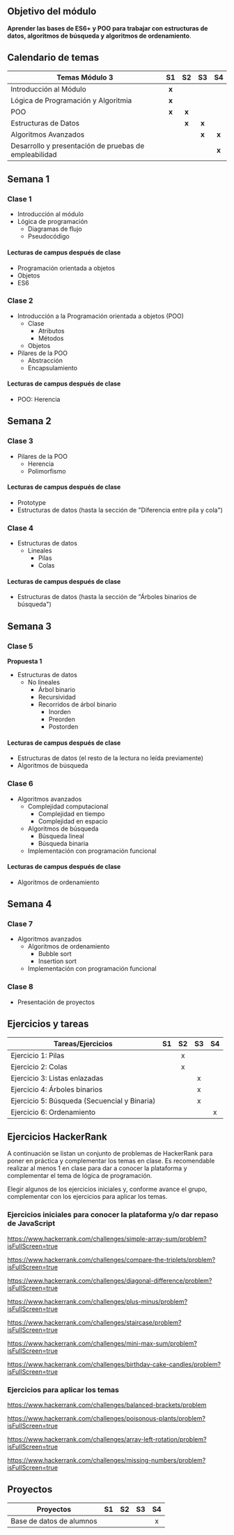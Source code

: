 ## Objetivo del módulo

 **Aprender las bases de ES6+ y POO para trabajar con estructuras de datos, algoritmos de búsqueda y algoritmos de ordenamiento**. 

## Calendario de temas
|                          Temas Módulo 3                         |S1 |S2 |S3 |S4 |
|-----------------------------------------------------|:--------:|:-----:|:-----:|:-----:|               
| Introducción al Módulo                                |   **x**  |       |       |       |
| Lógica de Programación y Algoritmia                                      |   **x**  |       |       |       |
| POO                                   |  **x**  |**x**     |       |       |
| Estructuras de Datos           |    |      **x**  | **x**      |       |
|Algoritmos Avanzados               |     |    |  **x**   |  **x**   |
|Desarrollo y presentación de pruebas de empleabilidad||||**x**|

## Semana 1
### Clase 1

+ Introducción al módulo
+ Lógica de programación
  + Diagramas de flujo
  + Pseudocódigo

#### Lecturas de campus después de clase
+ Programación orientada a objetos
+ Objetos
+ ES6

### Clase 2
+ Introducción a la Programación orientada a objetos (POO)
  + Clase
    + Atributos
    + Métodos
  + Objetos
+ Pilares de la POO
  + Abstracción
  + Encapsulamiento

#### Lecturas de campus después de clase
+ POO: Herencia

## Semana 2
### Clase 3
+ Pilares de la POO
  + Herencia
  + Polimorfismo

#### Lecturas de campus después de clase
+ Prototype
+ Estructuras de datos (hasta la sección de "Diferencia entre pila y cola")


### Clase 4
+ Estructuras de datos
    + Lineales
      + Pilas
      + Colas
#### Lecturas de campus después de clase
+ Estructuras de datos (hasta la sección de "Árboles binarios de búsqueda")


## Semana 3
### Clase 5
**Propuesta 1**
+ Estructuras de datos
  + No lineales
    + Árbol binario
    + Recursividad
    + Recorridos de árbol binario
      + Inorden
      + Preorden
      + Postorden
   

#### Lecturas de campus después de clase
+ Estructuras de datos (el resto de la lectura no leída previamente)
+ Algoritmos de búsqueda

### Clase 6
+ Algoritmos avanzados
  + Complejidad computacional
    + Complejidad en tiempo
    + Complejidad en espacio
  + Algoritmos de búsqueda
    + Búsqueda lineal
    + Búsqueda binaria
  + Implementación con programación funcional
#### Lecturas de campus después de clase
+ Algoritmos de ordenamiento

## Semana 4
### Clase 7
+ Algoritmos avanzados
  + Algoritmos de ordenamiento
    + Bubble sort
    + Insertion sort
  + Implementación con programación funcional

### Clase 8
+ Presentación de proyectos


## Ejercicios y tareas
| Tareas/Ejercicios                   | S1 | S2 | S3 | S4 |
|-------------------------------------|:----:|:----:|:----:|:----:|
| Ejercicio 1: Pilas                   |    |  x  |    |    |
| Ejercicio 2: Colas         |    |  x  |    |    |
| Ejercicio 3: Listas enlazadas    |    |    |  x  |    |
| Ejercicio 4: Árboles binarios |    |    |   x |    |
| Ejercicio 5: Búsqueda (Secuencial y Binaria)  |    |    |    x|    |
| Ejercicio 6: Ordenamiento ||||x|

## Ejercicios HackerRank

A continuación se listan un conjunto de problemas de HackerRank para poner en práctica y complementar los temas en clase.
Es recomendable realizar al menos 1 en clase para dar a conocer la plataforma y complementar el tema de lógica de programación.

Elegir algunos de los ejercicios iniciales y, conforme avance el grupo, complementar con los ejercicios para aplicar los temas.

### Ejercicios iniciales para conocer la plataforma y/o dar repaso de JavaScript

https://www.hackerrank.com/challenges/simple-array-sum/problem?isFullScreen=true

https://www.hackerrank.com/challenges/compare-the-triplets/problem?isFullScreen=true

https://www.hackerrank.com/challenges/diagonal-difference/problem?isFullScreen=true

https://www.hackerrank.com/challenges/plus-minus/problem?isFullScreen=true

https://www.hackerrank.com/challenges/staircase/problem?isFullScreen=true

https://www.hackerrank.com/challenges/mini-max-sum/problem?isFullScreen=true

https://www.hackerrank.com/challenges/birthday-cake-candles/problem?isFullScreen=true

### Ejercicios para aplicar los temas

https://www.hackerrank.com/challenges/balanced-brackets/problem

https://www.hackerrank.com/challenges/poisonous-plants/problem?isFullScreen=true

https://www.hackerrank.com/challenges/array-left-rotation/problem?isFullScreen=true

https://www.hackerrank.com/challenges/missing-numbers/problem?isFullScreen=true

## Proyectos
| Proyectos                            | S1 | S2 | S3 | S4 |
|---------------------------------------|:--:|:--:|:--:|:--:|
| Base de datos de alumnos                      |    |   |    |  x  |

